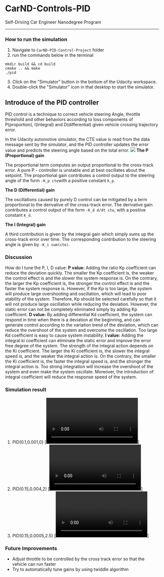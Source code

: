 # CarND-Controls-PID
Self-Driving Car Engineer Nanodegree Program

---

### How to run the simulation
1. Navigate to `CarND-PID-Control-Project` folder 
2. run the commands below in the terminal
```
mkdir build && cd build
cmake .. && make
./pid
```
3. Click on the "Simulator" button in the bottom of the Udacity workspace.
4. Double-click the "Simulator" icon in that desktop to start the simulator.
## Introduce of the PID controller

PID control is a technique to correct vehicle steering Angle, throttle threshold and other behaviors according to loss components of P(proportion), I(integral) and D(differential) given vehicle crossing trajectory error.

In the Udacity automotive simulator, the CTE value is read from the data message sent by the simulator, and the PID controller updates the error value and predicts the steering angle based on the total error.
![](https://raw.githubusercontent.com/aaron7yi/CarND-PID-Control-Project/master/twiddle.png)
**The P (Proportional)  gain**

The proportional term computes an output proportional to the cross-track error. A pure P - controller is unstable and at best oscillates about the setpoint. The proportional gain contributes a control output to the steering angle of the form `-K_p cte`with a positive constant `K_p`.

**The D (Differential) gain**

The oscillations caused by purely D control can be mitigated by a term proportional to the derivative of the cross-track error. The derivative gain contributes a control output of the form `-K_d d/dt cte`, with a positive constant `K_d`.

**The I (Integral) gain**

A third contribution is given by the integral gain which simply sums up the cross-track error over time. The corresponding contribution to the steering angle is given by `-K_i sum(cte)`. 

### Discussion
How do I tune the P, I, D value:
**P value:** 
Adding the ratio Kp coefficient can reduce the deviation quickly. The smaller the
Kp coefficient is, the weaker the control effect is and the slower the system
response is. On the contrary, the larger the Kp coefficient is, the stronger the control
effect is and the faster the system response is. However, if the Kp is too large, the
system will produce large overshooting and oscillation, which will lead to poor
stability of the system. Therefore, Kp should be selected carefully so that it will not
produce large oscillation while reducing the deviation. However, the static error can
not be completely eliminated simply by adding Kp coefficient.
**D value:** 
By adding differential Kd coefficient, the system can respond in time when there
is a deviation at the beginning, and can generate control according to the variation
trend of the deviation, which can reduce the overshoot of the system and overcome
the oscillation. Too large Kd coefficient is easy to cause system instability.
**I value:**
Adding the integral ki coefficient can eliminate the static error and improve the
error free degree of the system. The strength of the integral action depends on the
Ki coefficient. The larger the Ki coefficient is, the slower the integral speed is, and
the weaker the integral action is. On the contrary, the smaller the Ki coefficient is,
the faster the integral speed is, and the stronger the integral action is. Too strong
integration will increase the overshoot of the system and even make the system
oscillate. Moreover, the introduction of integral coefficient will reduce the response
speed of the system.
### Simulation result
1. PID(0.1,0.001,0)
[![Test video](https://github.com/FrankGTY/Udacity_SelfDrivingCars_ND/blob/master/CarND-PID-Control-Project/video/1.mp4)]
2. PID(0.15,0.004,2)
[![Test video](https://github.com/FrankGTY/Udacity_SelfDrivingCars_ND/blob/master/CarND-PID-Control-Project/video/2.mp4)]
3. PID(0.15,0.0005,2.5)
[![Test video](https://github.com/FrankGTY/Udacity_SelfDrivingCars_ND/blob/master/CarND-PID-Control-Project/video/3.mp4)]
### Future Improvements
- Adjust throttle to be controlled by the cross track error so that the vehicle can run faster
- Try to automatically tune gains by using twiddle algorithm